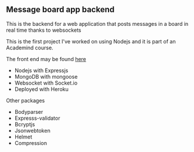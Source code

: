 ## Message board app backend

This is the backend for a web application that posts messages in a board in real time thanks to websockets

This is the first project I've worked on using Nodejs and it is part of an Academind course.

The front end may be found [here](https://github.com/jvfresco/messageboard_frontend/)

- Nodejs with Expressjs
- MongoDB with mongoose
- Websocket with Socket.io
- Deployed with Heroku

Other packages

- Bodyparser
- Expresss-validator
- Bcryptjs
- Jsonwebtoken
- Helmet
- Compression
